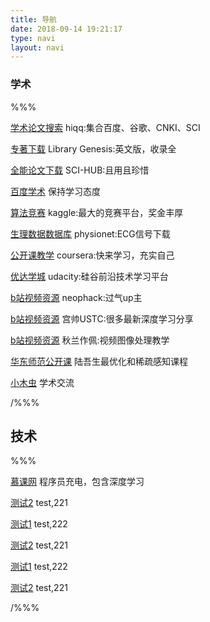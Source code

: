 ```yaml
---
title: 导航
date: 2018-09-14 19:21:17
type: navi
layout: navi
---
```


### 学术

%%%

[学术论文搜索](http://nav.hiqq.com.cn/txs/?q=deep%20learning)
hiqq:集合百度、谷歌、CNKI、SCI

[专著下载](http://gen.lib.rus.ec/search.php?req=risc+v&open=0&res=25&view=simple&phrase=1&column=def)
Library Genesis:英文版，收录全

[全能论文下载](http://sci-hub.tw/)
SCI-HUB:且用且珍惜

[百度学术](http://xueshu.baidu.com/)
保持学习态度

[算法竞赛](https://www.kaggle.com/competitions)
kaggle:最大的竞赛平台，奖金丰厚


[生理数据数据库](http://www.physionet.org/physiobank/database/#ecg)
physionet:ECG信号下载

[公开课教学](https://www.coursera.org/)
coursera:快来学习，充实自己

[优达学城](http://cn.udacity.com/course/intro-to-self-driving-cars--nd113-cn)
udacity:硅谷前沿技术学习平台

[b站视频资源](https://space.bilibili.com/8431135/#/)
neophack:过气up主

[b站视频资源](https://space.bilibili.com/12430528/#/)
宫帅USTC:很多最新深度学习分享

[b站视频资源](https://space.bilibili.com/19062251/#/)
秋兰作佩:视频图像处理教学

[华东师范公开课](http://wims.math.ecnu.edu.cn/ChunLi/)
陆吾生最优化和稀疏感知课程



[小木虫](http://muchong.com/guide.php)
学术交流

/%%%

## 技术

%%%

[慕课网](https://www.imooc.com/course/list?c=deep)
程序员充电，包含深度学习

[测试2](https://www.huarenlab.com)
test,221

[测试1](https://www.huarenlab.com)
test,222

[测试2](https://www.huarenlab.com)
test,221

[测试1](https://www.huarenlab.com)
test,222

[测试2](https://www.huarenlab.com)
test,221

/%%%

